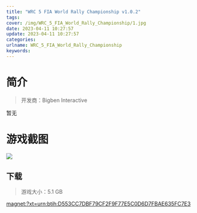 ```yaml
---
title: "WRC 5 FIA World Rally Championship v1.0.2"
tags: 
cover: /img/WRC_5_FIA_World_Rally_Championship/1.jpg
date: 2023-04-11 10:27:57
update: 2023-04-11 10:27:57
categories: 
urlname: WRC_5_FIA_World_Rally_Championship
keywords: 
---
```

# 简介

> 开发商：Bigben Interactive

暂无

# 游戏截图

![](/img/WRC_5_FIA_World_Rally_Championship/2.jpg)


## 下载

> 游戏大小：5.1 GB

[magnet:?xt=urn:btih:D553CC7DBF79CF2F9F77E5C0D6D7FBAE635FC7E3](magnet:?xt=urn:btih:D553CC7DBF79CF2F9F77E5C0D6D7FBAE635FC7E3)